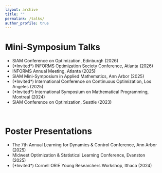 ```yaml
---
layout: archive
title: ""
permalink: /talks/
author_profile: true
---
```


Mini-Symposium Talks
======

- SIAM Conference on Optimization, Edinburgh (2026)
- (\*Invited\*) INFORMS Optimization Society Conference, Atlanta (2026)
- INFORMS Annual Meeting, Atlanta (2025)
- SIAM Mini-Symposium in Applied Mathematics, Ann Arbor (2025)
- (\*Invited\*) International Conference on Continuous Optimization, Los Angeles (2025)
- (\*Invited\*) International Symposium on Mathematical Programming, Montreal (2024)
- SIAM Conference on Optimization, Seattle (2023)

<br>

Poster Presentations
======

- The 7th Annual Learning for Dynamics & Control Conference, Ann Arbor (2025)
- Midwest Optimization & Statistical Learning Conference, Evanston (2025)
- (\*Invited\*) Cornell ORIE Young Researchers Workshop, Ithaca (2024)
